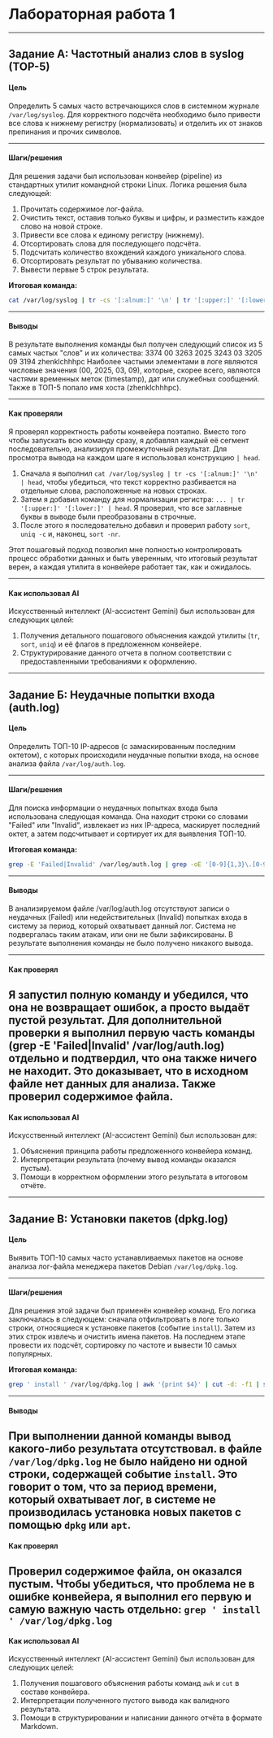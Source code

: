 # Лабораторная работа 1
---
## Задание А: Частотный анализ слов в syslog (TOP-5)

#### Цель
Определить 5 самых часто встречающихся слов в системном журнале `/var/log/syslog`. Для корректного подсчёта необходимо было привести все слова к нижнему регистру (нормализовать) и отделить их от знаков препинания и прочих символов.

---
#### Шаги/решения
Для решения задачи был использован конвейер (pipeline) из стандартных утилит командной строки Linux. Логика решения была следующей:
1.  Прочитать содержимое лог-файла.
2.  Очистить текст, оставив только буквы и цифры, и разместить каждое слово на новой строке.
3.  Привести все слова к единому регистру (нижнему).
4.  Отсортировать слова для последующего подсчёта.
5.  Подсчитать количество вхождений каждого уникального слова.
6.  Отсортировать результат по убыванию количества.
7.  Вывести первые 5 строк результата.

**Итоговая команда:**
```bash
cat /var/log/syslog | tr -cs '[:alnum:]' '\n' | tr '[:upper:]' '[:lower:]' | sort | uniq -c | sort -nr | head -n 5
```
---
#### Выводы
В результате выполнения команды был получен следующий список из 5 самых частых "слов" и их количества:
   3374 00
   3263 2025
   3243 03
   3205 09
   3194 zhenklchhhpc
Наиболее частыми элементами в логе являются числовые значения (00, 2025, 03, 09), которые, скорее всего, являются частями временных меток (timestamp), дат или служебных сообщений. Также в ТОП-5 попало имя хоста (zhenklchhhpc).

---
#### Как проверяли
Я проверял корректность работы конвейера поэтапно. Вместо того чтобы запускать всю команду сразу, я добавлял каждый её сегмент последовательно, анализируя промежуточный результат. Для просмотра вывода на каждом шаге я использовал конструкцию `| head`.

1.  Сначала я выполнил `cat /var/log/syslog | tr -cs '[:alnum:]' '\n' | head`, чтобы убедиться, что текст корректно разбивается на отдельные слова, расположенные на новых строках.
2.  Затем я добавил команду для нормализации регистра: `... | tr '[:upper:]' '[:lower:]' | head`. Я проверил, что все заглавные буквы в выводе были преобразованы в строчные.
3.  После этого я последовательно добавил и проверил работу `sort`, `uniq -c` и, наконец, `sort -nr`.

Этот пошаговый подход позволил мне полностью контролировать процесс обработки данных и быть уверенным, что итоговый результат верен, а каждая утилита в конвейере работает так, как и ожидалось.

---
#### Как использовал AI
Искусственный интеллект (AI-ассистент Gemini) был использован для следующих целей:
1.  Получения детального пошагового объяснения каждой утилиты (`tr`, `sort`, `uniq`) и её флагов в предложенном конвейере.
2.  Структурирование данного отчета в полном соответствии с предоставленными требованиями к оформлению.

----
## Задание Б: Неудачные попытки входа (auth.log)

#### Цель
Определить ТОП-10 IP-адресов (с замаскированным последним октетом), с которых происходили неудачные попытки входа, на основе анализа файла `/var/log/auth.log`.

---
#### Шаги/решения
Для поиска информации о неудачных попытках входа была использована следующая команда. Она находит строки со словами "Failed" или "Invalid", извлекает из них IP-адреса, маскирует последний октет, а затем подсчитывает и сортирует их для выявления ТОП-10.

**Итоговая команда:**
```bash
grep -E 'Failed|Invalid' /var/log/auth.log | grep -oE '[0-9]{1,3}\.[0-9]{1,3}\.[0-9]{1,3}\.[0-9]{1,3}' | sed -E 's/(\d+\.\d+\.\d+\.)\d+/\1x/g' | sort | uniq -c | sort -nr | head -n 10
```
---
#### Выводы
В анализируемом файле /var/log/auth.log отсутствуют записи о неудачных (Failed) или недействительных (Invalid) попытках входа в систему за период, который охватывает данный лог. Система не подвергалась таким атакам, или они не были зафиксированы. В результате выполнения команды не было получено никакого вывода.

---
#### Как проверял
Я запустил полную команду и убедился, что она не возвращает ошибок, а просто выдаёт пустой результат. Для дополнительной проверки я выполнил первую часть команды (grep -E 'Failed|Invalid' /var/log/auth.log) отдельно и подтвердил, что она также ничего не находит. Это доказывает, что в исходном файле нет данных для анализа. Также проверил содержимое файла.
---
#### Как использовал AI
Искусственный интеллект (AI-ассистент Gemini) был использован для:
1.  Объяснения принципа работы предложенного конвейера команд.
2.  Интерпретации результата (почему вывод команды оказался пустым).
3.  Помощи в корректном оформлении этого результата в итоговом отчёте.

----
## Задание В: Установки пакетов (dpkg.log)

#### Цель
Выявить ТОП-10 самых часто устанавливаемых пакетов на основе анализа лог-файла менеджера пакетов Debian `/var/log/dpkg.log`.

---
#### Шаги/решения
Для решения этой задачи был применён конвейер команд. Его логика заключалась в следующем: сначала отфильтровать в логе только строки, относящиеся к установке пакетов (событие `install`). Затем из этих строк извлечь и очистить имена пакетов. На последнем этапе провести их подсчёт, сортировку по частоте и вывести 10 самых популярных.

**Итоговая команда:**
```bash
grep ' install ' /var/log/dpkg.log | awk '{print $4}' | cut -d: -f1 | sort | uniq -c | sort -nr | head -n 10
```
---
#### Выводы
При выполнении данной команды вывод какого-либо результата отсутствовал. в файле `/var/log/dpkg.log` не было найдено ни одной строки, содержащей событие ` install `. Это говорит о том, что за период времени, который охватывает лог, в системе не производилась установка новых пакетов с помощью `dpkg` или `apt`.
---
#### Как проверял
Проверил содержимое файла, он оказался пустым. Чтобы убедиться, что проблема не в ошибке конвейера, я выполнил его первую и самую важную часть отдельно: `grep ' install ' /var/log/dpkg.log`
---
#### Как использовал AI
Искусственный интеллект (AI-ассистент Gemini) был использован для следующих целей:
1.  Получения пошагового объяснения работы команд `awk` и `cut` в составе конвейера.
2.  Интерпретации полученного пустого вывода как валидного результата.
3.  Помощи в структурировании и написании данного отчёта в формате Markdown.



